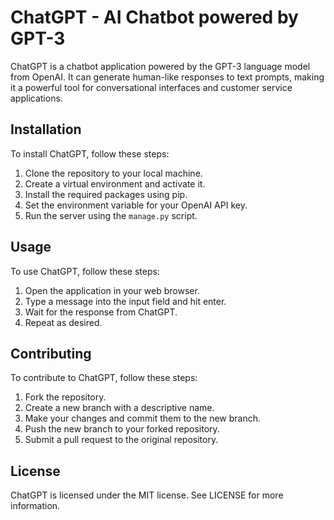 # ChatGPT - AI Chatbot powered by GPT-3

ChatGPT is a chatbot application powered by the GPT-3 language model from OpenAI. It can generate human-like responses to text prompts, making it a powerful tool for conversational interfaces and customer service applications.

## Installation

To install ChatGPT, follow these steps:

1. Clone the repository to your local machine.
2. Create a virtual environment and activate it.
3. Install the required packages using pip.
4. Set the environment variable for your OpenAI API key.
5. Run the server using the `manage.py` script.

## Usage

To use ChatGPT, follow these steps:

1. Open the application in your web browser.
2. Type a message into the input field and hit enter.
3. Wait for the response from ChatGPT.
4. Repeat as desired.

## Contributing

To contribute to ChatGPT, follow these steps:

1. Fork the repository.
2. Create a new branch with a descriptive name.
3. Make your changes and commit them to the new branch.
4. Push the new branch to your forked repository.
5. Submit a pull request to the original repository.

## License

ChatGPT is licensed under the MIT license. See LICENSE for more information.
